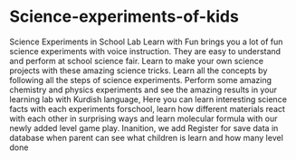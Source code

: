 # Science-experiments-of-kids
Science Experiments in School Lab Learn with Fun brings you a lot of fun science experiments with voice instruction. They are easy to 
understand and perform at school science fair. Learn to make your own science projects with these amazing science tricks. Learn all the 
concepts by following all the steps of science experiments. Perform some amazing chemistry and physics experiments and see the amazing 
results in your learning lab with Kurdish language, Here you can learn interesting science facts with each experiments forschool, 
learn how different materials react with each other in surprising ways and learn molecular formula with our newly added level game play. 
Inanition, we add Register for save data in database when parent can see what children is learn and how many level done
